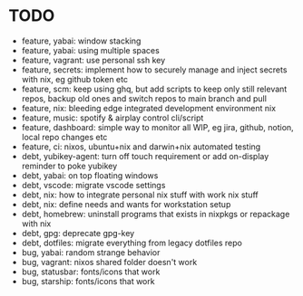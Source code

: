 # TODO

- feature, yabai: window stacking
- feature, yabai: using multiple spaces
- feature, vagrant: use personal ssh key
- feature, secrets: implement how to securely manage and inject secrets with nix, eg github token etc
- feature, scm: keep using ghq, but add scripts to keep only still relevant repos, backup old ones and switch repos to main branch and pull
- feature, nix: bleeding edge integrated development environment nix
- feature, music: spotify & airplay control cli/script
- feature, dashboard: simple way to monitor all WIP, eg jira, github, notion, local repo changes etc
- feature, ci: nixos, ubuntu+nix and darwin+nix automated testing
- debt, yubikey-agent: turn off touch requirement or add on-display reminder to poke yubikey
- debt, yabai: on top floating windows
- debt, vscode: migrate vscode settings
- debt, nix: how to integrate personal nix stuff with work nix stuff
- debt, nix: define needs and wants for workstation setup
- debt, homebrew: uninstall programs that exists in nixpkgs or repackage with nix
- debt, gpg: deprecate gpg-key
- debt, dotfiles: migrate everything from legacy dotfiles repo
- bug, yabai: random strange behavior
- bug, vagrant: nixos shared folder doesn't work
- bug, statusbar: fonts/icons that work
- bug, starship: fonts/icons that work
